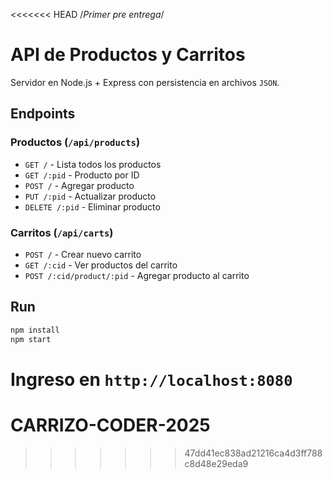 <<<<<<< HEAD
/*Primer pre entrega*/

# API de Productos y Carritos

Servidor en Node.js + Express con persistencia en archivos `JSON`.

## Endpoints

### Productos (`/api/products`)
- `GET /` - Lista todos los productos
- `GET /:pid` - Producto por ID
- `POST /` - Agregar producto
- `PUT /:pid` - Actualizar producto
- `DELETE /:pid` - Eliminar producto

### Carritos (`/api/carts`)
- `POST /` - Crear nuevo carrito
- `GET /:cid` - Ver productos del carrito
- `POST /:cid/product/:pid` - Agregar producto al carrito

## Run

```bash
npm install
npm start
```

Ingreso en `http://localhost:8080`
=======
# CARRIZO-CODER-2025
>>>>>>> 47dd41ec838ad21216ca4d3ff788c8d48e29eda9
